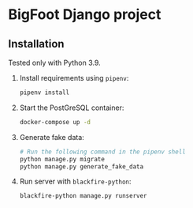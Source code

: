 # BigFoot Django project

## Installation

Tested only with Python 3.9.

1. Install requirements using `pipenv`:

   ```bash
   pipenv install
   ```

1. Start the PostGreSQL container:

   ```bash
   docker-compose up -d
   ```

1. Generate fake data:
   
   ```bash
   # Run the following command in the pipenv shell
   python manage.py migrate
   python manage.py generate_fake_data
   ```

1. Run server with `blackfire-python`:

   ```bash
   blackfire-python manage.py runserver
   ```
